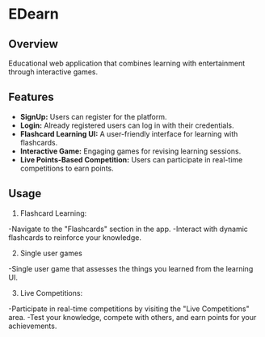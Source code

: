# EDearn

## Overview
Educational web application that combines learning with entertainment through interactive games.

## Features

- **SignUp:** Users can register for the platform.
- **Login:** Already registered users can log in with their credentials.
- **Flashcard Learning UI:** A user-friendly interface for learning with flashcards.
- **Interactive Game:** Engaging games for revising learning sessions.
- **Live Points-Based Competition:** Users can participate in real-time competitions to earn points.

## Usage

1. Flashcard Learning:

  -Navigate to the "Flashcards" section in the app.
  -Interact with dynamic flashcards to reinforce your knowledge.

2. Single user games

  -Single user game that assesses the things you learned from the learning UI. 
   
3. Live Competitions:

  -Participate in real-time competitions by visiting the "Live Competitions" area.
  -Test your knowledge, compete with others, and earn points for your achievements.
